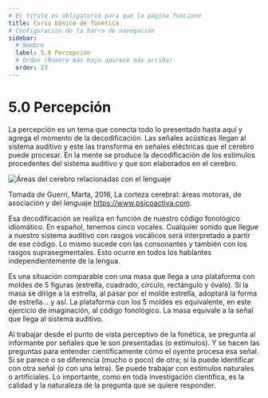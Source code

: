 ```yaml
---
# El título es obligatorio para que la página funcione
title: Curso básico de fonética
# Configuracion de la barra de navegación
sidebar:
  # Nombre
  label: 5.0 Percepción
  # Orden (Número más bajo aparece más arriba)
  order: 23
---
```

# 5.0 Percepción

La percepción es un tema que conecta todo lo presentado hasta aquí y agrega el momento de la decodificación.
Las señales acústicas llegan al sistema auditivo y este las transforma en señales eléctricas que el cerebro puede procesar.
En la mente se produce la decodificación de los estímulos procedentes del sistema auditivo y que son elaborados en el cerebro.

![Áreas del cerebro relacionadas con el lenguaje](https://www.psicoactiva.com/wp-content/uploads/blog/2018/01/areas-corteza-frontal.jpg)

Tomada de Guerri, Marta, 2016, La corteza cerebral: áreas motoras, de asociación y del lenguaje https://www.psicoactiva.com.

Esa decodificación se realiza en función de nuestro código fonológico idiomático. En español, tenemos cinco vocales. Cualquier sonido que llegue a nuestro sistema auditivo con rasgos vocálicos será interpretado a partir de ese código. Lo mismo sucede con las consonantes y también con los rasgos suprasegmentales. Esto ocurre en todos los hablantes independientemente de la lengua.

Es una situación comparable con una masa que llega a una plataforma con moldes de 5 figuras (estrella, cuadrado, círculo, rectángulo y óvalo). Si la masa se dirige a la estrella, al pasar por el molde estrella, adoptará la forma de estrella... y así. La plataforma con los 5 moldes es equivalente, en este ejercicio de imaginación, al código fonológico. La masa equivale a la señal que llega al sistema auditivo.

Al trabajar desde el punto de vista perceptivo de la fonética, se pregunta al informante por señales que le son presentadas (o estímulos). Y se hacen las preguntas para entender científicamente cómo el oyente procesa esa señal. Si se parece o se diferencia (mucho o poco) de otra; si la puede identificar con otra señal (o con una letra). Se puede trabajar con estímulos naturales o artificiales. Lo importante, como en toda investigación científica, es la calidad y la naturaleza de la pregunta que se quiere responder.


